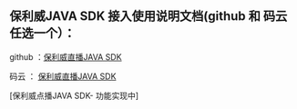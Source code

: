 
## 保利威JAVA SDK 接入使用说明文档(github 和 码云任选一个）：
github ：[保利威直播JAVA SDK](https://polyv.github.io/polyv-java-sdk/live/#/)

码云  ： [保利威直播JAVA SDK](https://wujie-java.gitee.io/polyv-java-sdk/live/#/)



[保利威点播JAVA SDK- 功能实现中] 